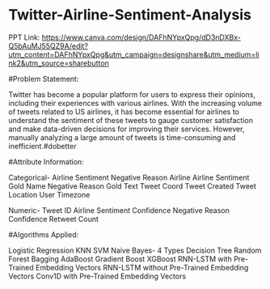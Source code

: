 # Twitter-Airline-Sentiment-Analysis

PPT Link: https://www.canva.com/design/DAFhNYpxQpg/dD3nDXBx-Q5bAuMJ55QZ9A/edit?utm_content=DAFhNYpxQpg&utm_campaign=designshare&utm_medium=link2&utm_source=sharebutton

#Problem Statement:

Twitter has become a popular platform for users to express their opinions, including their experiences with various airlines. With the increasing volume of tweets related to US airlines, it has become essential for airlines to understand the sentiment of these tweets to gauge customer satisfaction and make data-driven decisions for improving their services. However, manually analyzing a large amount of tweets is time-consuming and inefficient.#dobetter

#Attribute Information:

Categorical- 
Airline Sentiment
Negative Reason
Airline
Airline Sentiment Gold
Name
Negative Reason Gold
Text
Tweet Coord
Tweet Created
Tweet Location
User Timezone

Numeric-
Tweet ID
Airline Sentiment Confidence
Negative Reason Confidence
Retweet Count

#Algorithms Applied:

Logistic Regression
KNN
SVM
Naive Bayes- 4 Types
Decision Tree
Random Forest
Bagging
AdaBoost
Gradient Boost
XGBoost
RNN-LSTM with Pre-Trained Embedding Vectors
RNN-LSTM without Pre-Trained Embedding Vectors
Conv1D with Pre-Trained Embedding Vectors


